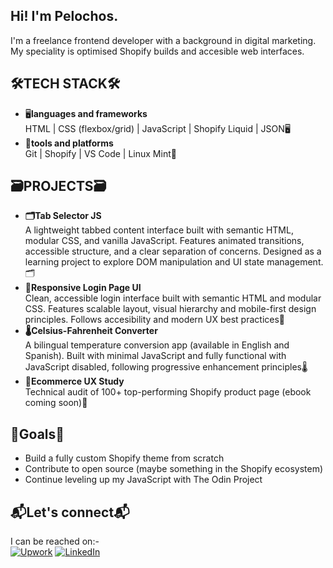 ## Hi!  I'm Pelochos.

I'm a freelance frontend developer with a background in digital marketing.  My speciality is optimised Shopify builds and accesible web interfaces.

## 🛠TECH STACK🛠
- 🖥**languages and frameworks**<br>
  HTML | CSS (flexbox/grid) | JavaScript | Shopify Liquid | JSON🖥
- 🧰**tools and platforms**<br>
  Git | Shopify | VS Code | Linux Mint🧰

  
## 🗃PROJECTS🗃
- **🗂️Tab Selector JS**<br>
  A lightweight tabbed content interface built with semantic HTML, modular CSS, and vanilla JavaScript. Features animated transitions, accessible structure, and a clear separation of concerns. Designed as a learning project to explore DOM manipulation and UI state management.🗂️
- **🔐Responsive Login Page UI**<br>
  Clean, accessible login interface built with semantic HTML and modular CSS.  Features scalable layout, visual hierarchy and mobile-first design principles. Follows accesibility and modern UX best practices🔐
- **🌡️Celsius-Fahrenheit Converter**<br>
  A bilingual temperature conversion app (available in English and Spanish). Built with minimal JavaScript and fully functional with JavaScript disabled, following progressive enhancement principles🌡️
- **📘Ecommerce UX Study**<br>
  Technical audit of 100+ top-performing Shopify product page (ebook coming soon)📘


## 🎯Goals🎯
- Build a fully custom Shopify theme from scratch  
- Contribute to open source (maybe something in the Shopify ecosystem)  
- Continue leveling up my JavaScript with The Odin Project

## 📬Let's connect📬
I can be reached on:-
<br>
[![Upwork](https://img.shields.io/badge/Upwork-link?style=for-the-badge&color=%231e1e1e)](https://www.upwork.com/freelancers/~0148233da128637afc?mp_source=share)
[![LinkedIn](https://img.shields.io/badge/LinkedIn-link?style=for-the-badge&color=%230a66c2)](https://www.linkedin.com/in/david-walker-087401187/)


<!--
**Pelochos/Pelochos** is a ✨ _special_ ✨ repository because its `README.md` (this file) appears on your GitHub profile.

Here are some ideas to get you started:

- 🔭 I’m currently working on ...
- 🌱 I’m currently learning ...
- 👯 I’m looking to collaborate on ...
- 🤔 I’m looking for help with ...
- 💬 Ask me about ...
- 📫 How to reach me: ...
- 😄 Pronouns: ...
- ⚡ Fun fact: ...
-->
